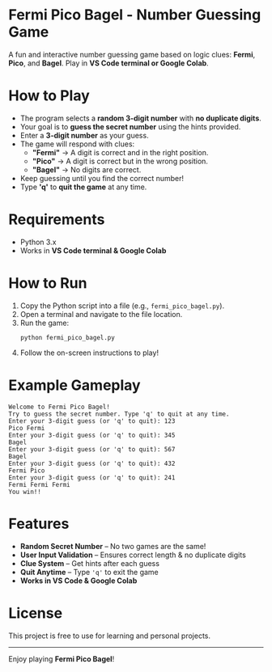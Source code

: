 # Fermi Pico Bagel - Number Guessing Game

A fun and interactive number guessing game based on logic clues: **Fermi**, **Pico**, and **Bagel**. Play in **VS Code terminal or Google Colab**.

# How to Play  
- The program selects a **random 3-digit number** with **no duplicate digits**.  
- Your goal is to **guess the secret number** using the hints provided.  
- Enter a **3-digit number** as your guess.  
- The game will respond with clues:  
  - **"Fermi"** → A digit is correct and in the right position.  
  - **"Pico"** → A digit is correct but in the wrong position.  
  - **"Bagel"** → No digits are correct.  
- Keep guessing until you find the correct number!  
- Type **'q'** to **quit the game** at any time.  

# Requirements  
- Python 3.x  
- Works in **VS Code terminal & Google Colab**  

# How to Run  
1. Copy the Python script into a file (e.g., `fermi_pico_bagel.py`).  
2. Open a terminal and navigate to the file location.  
3. Run the game:  
   ```
   python fermi_pico_bagel.py
   ```
4. Follow the on-screen instructions to play!  


# Example Gameplay  
```
Welcome to Fermi Pico Bagel!
Try to guess the secret number. Type 'q' to quit at any time.
Enter your 3-digit guess (or 'q' to quit): 123
Pico Fermi
Enter your 3-digit guess (or 'q' to quit): 345
Bagel
Enter your 3-digit guess (or 'q' to quit): 567
Bagel
Enter your 3-digit guess (or 'q' to quit): 432
Fermi Pico
Enter your 3-digit guess (or 'q' to quit): 241
Fermi Fermi Fermi
You win!!
```

# Features  
- **Random Secret Number** – No two games are the same!  
- **User Input Validation** – Ensures correct length & no duplicate digits  
- **Clue System** – Get hints after each guess  
- **Quit Anytime** – Type `'q'` to exit the game  
- **Works in VS Code & Google Colab**  

# License  
This project is free to use for learning and personal projects.  

---
Enjoy playing **Fermi Pico Bagel**! 

